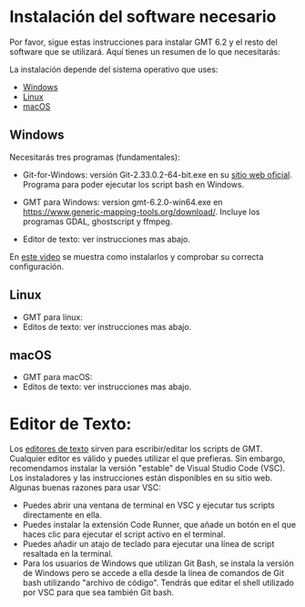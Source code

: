 # Instalación del software necesario

Por favor, sigue estas instrucciones para instalar GMT 6.2 y el resto del software que se utilizará. Aquí tienes un resumen de lo que necesitarás:

 La instalación depende del sistema operativo que uses:

* [Windows](https://github.com/Esteban82/AGA-Geoinformatica-2021/blob/main/Instalacion.MD#windows)
* [Linux](https://github.com/Esteban82/AGA-Geoinformatica-2021/blob/main/Instalacion.MD#linux)
* [macOS](https://github.com/Esteban82/AGA-Geoinformatica-2021/blob/main/Instalacion.MD#macos)


## Windows

Necesitarás tres programas (fundamentales):

* Git-for-Windows: versión Git-2.33.0.2-64-bit.exe en su [sitio web oficial](https://gitforwindows.org/). Programa para poder ejecutar los script bash en Windows.

* GMT para Windows: version gmt-6.2.0-win64.exe en https://www.generic-mapping-tools.org/download/. Incluye los programas GDAL, ghostscript y ffmpeg.

* Editor de texto: ver instrucciones mas abajo.

En [este video](https://www.youtube.com/watch?v=1bPMIN7noTI&feature=youtu.be) se muestra como instalarlos y comprobar su correcta configuración. 


## Linux

* GMT para linux: 
* Editos de texto: ver instrucciones mas abajo.

## macOS

* GMT para macOS: 
* Editos de texto: ver instrucciones mas abajo.

# Editor de Texto:
Los [editores de texto](https://es.wikipedia.org/wiki/Editor_de_texto) sirven para escribir/editar los scripts de GMT. Cualquier editor es válido y puedes utilizar el que prefieras. Sin embargo, recomendamos instalar la versión "estable" de Visual Studio Code (VSC). Los instaladores y las instrucciones están disponibles en su sitio web. Algunas buenas razones para usar VSC:

* Puedes abrir una ventana de terminal en VSC y ejecutar tus scripts directamente en ella.
* Puedes instalar la extensión Code Runner, que añade un botón en el que haces clic para ejecutar el script activo en el terminal.
* Puedes añadir un atajo de teclado para ejecutar una línea de script resaltada en la terminal.
* Para los usuarios de Windows que utilizan Git Bash, se instala la versión de Windows pero se accede a ella desde la línea de comandos de Git bash utilizando "archivo de código". Tendrás que editar el shell utilizado por VSC para que sea también Git bash.
